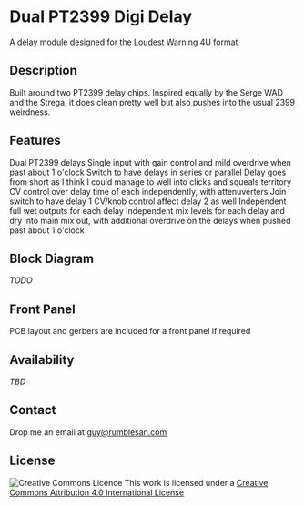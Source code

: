 # Dual PT2399 Digi Delay

A delay module designed for the Loudest Warning 4U format


## Description

Built around two PT2399 delay chips.
Inspired equally by the Serge WAD and the Strega, it does clean pretty well but also pushes into the usual 2399 weirdness.

## Features

Dual PT2399 delays
Single input with gain control and mild overdrive when past about 1 o'clock
Switch to have delays in series or parallel
Delay goes from short as I think I could manage to well into clicks and squeals territory
CV control over delay time of each independently, with attenuverters
Join switch to have delay 1 CV/knob control affect delay 2 as well
Independent full wet outputs for each delay
Independent mix levels for each delay and dry into main mix out, with additional overdrive on the delays when pushed past about 1 o'clock

## Block Diagram

*TODO*

## Front Panel

PCB layout and gerbers are included for a front panel if required

## Availability

*TBD*

## Contact

Drop me an email at guy@rumblesan.com


## License

![Creative Commons Licence]("https://i.creativecommons.org/l/by/4.0/88x31.png")
This work is licensed under a [Creative Commons Attribution 4.0 International License]("http://creativecommons.org/licenses/by/4.0/")
